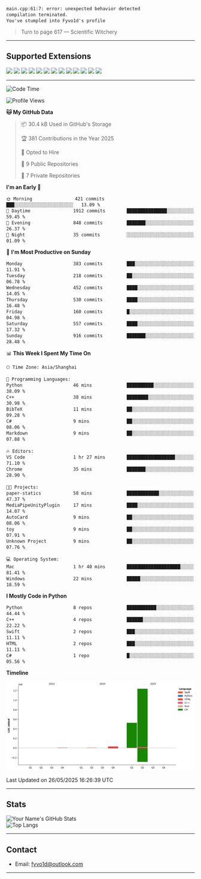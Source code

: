 ```
main.cpp:61:7: error: unexpected behavior detected
compilation terminated.
You've stumpled into Fyvo1d's profile
```

> Turn to page 617 — Scientific Witchery

---

## Supported Extensions

<p align="left">
  <img src="https://cdn.jsdelivr.net/gh/devicons/devicon/icons/cplusplus/cplusplus-original.svg" height="40" />
  <img src="https://cdn.jsdelivr.net/gh/devicons/devicon/icons/csharp/csharp-original.svg" height="40" />
  <img src="https://cdn.jsdelivr.net/gh/devicons/devicon/icons/python/python-original.svg" height="40" />
  <img src="https://cdn.jsdelivr.net/gh/devicons/devicon/icons/swift/swift-original.svg" height="40" />
  <img src="https://cdn.jsdelivr.net/gh/devicons/devicon/icons/git/git-original.svg" height="40" />
  <img src="https://cdn.jsdelivr.net/gh/devicons/devicon/icons/docker/docker-original.svg" height="40" />
  <img src="https://cdn.jsdelivr.net/gh/devicons/devicon/icons/vscode/vscode-original.svg" height="40" />
  <img src="https://www.vulkan.org/user/themes/vulkan/images/logo/vulkan-logo.svg" height="40" />
  <img src="https://cdn.jsdelivr.net/gh/devicons/devicon/icons/opengl/opengl-original.svg" height="40" />
  <img src="https://cdn.jsdelivr.net/gh/devicons/devicon/icons/pytorch/pytorch-original.svg" height="40" />
  <img src="https://cdn.jsdelivr.net/gh/devicons/devicon/icons/unity/unity-original.svg" height="40" />
  <img src="https://cdn.jsdelivr.net/gh/devicons/devicon/icons/unrealengine/unrealengine-original.svg" height="40" />
  <img src="https://cdn.jsdelivr.net/gh/devicons/devicon/icons/cmake/cmake-original.svg" height="40" />
</p>


---

<!--START_SECTION:waka-->
![Code Time](http://img.shields.io/badge/Code%20Time-144%20hrs%2016%20mins-blue)

![Profile Views](http://img.shields.io/badge/Profile%20Views-7-blue)

**🐱 My GitHub Data** 

> 📦 30.4 kB Used in GitHub's Storage 
 > 
> 🏆 381 Contributions in the Year 2025
 > 
> 💼 Opted to Hire
 > 
> 📜 9 Public Repositories 
 > 
> 🔑 7 Private Repositories 
 > 
**I'm an Early 🐤** 

```text
🌞 Morning                421 commits         ███░░░░░░░░░░░░░░░░░░░░░░   13.09 % 
🌆 Daytime                1912 commits        ███████████████░░░░░░░░░░   59.45 % 
🌃 Evening                848 commits         ███████░░░░░░░░░░░░░░░░░░   26.37 % 
🌙 Night                  35 commits          ░░░░░░░░░░░░░░░░░░░░░░░░░   01.09 % 
```
📅 **I'm Most Productive on Sunday** 

```text
Monday                   383 commits         ███░░░░░░░░░░░░░░░░░░░░░░   11.91 % 
Tuesday                  218 commits         ██░░░░░░░░░░░░░░░░░░░░░░░   06.78 % 
Wednesday                452 commits         ████░░░░░░░░░░░░░░░░░░░░░   14.05 % 
Thursday                 530 commits         ████░░░░░░░░░░░░░░░░░░░░░   16.48 % 
Friday                   160 commits         █░░░░░░░░░░░░░░░░░░░░░░░░   04.98 % 
Saturday                 557 commits         ████░░░░░░░░░░░░░░░░░░░░░   17.32 % 
Sunday                   916 commits         ███████░░░░░░░░░░░░░░░░░░   28.48 % 
```


📊 **This Week I Spent My Time On** 

```text
🕑︎ Time Zone: Asia/Shanghai

💬 Programming Languages: 
Python                   46 mins             ██████████░░░░░░░░░░░░░░░   38.09 % 
C++                      38 mins             ████████░░░░░░░░░░░░░░░░░   30.98 % 
BibTeX                   11 mins             ██░░░░░░░░░░░░░░░░░░░░░░░   09.28 % 
C#                       9 mins              ██░░░░░░░░░░░░░░░░░░░░░░░   08.06 % 
Markdown                 9 mins              ██░░░░░░░░░░░░░░░░░░░░░░░   07.88 % 

🔥 Editors: 
VS Code                  1 hr 27 mins        ██████████████████░░░░░░░   71.10 % 
Chrome                   35 mins             ███████░░░░░░░░░░░░░░░░░░   28.90 % 

🐱‍💻 Projects: 
paper-statics            58 mins             ████████████░░░░░░░░░░░░░   47.37 % 
MediaPipeUnityPlugin     17 mins             ████░░░░░░░░░░░░░░░░░░░░░   14.07 % 
AutoCard                 9 mins              ██░░░░░░░░░░░░░░░░░░░░░░░   08.06 % 
toy                      9 mins              ██░░░░░░░░░░░░░░░░░░░░░░░   07.91 % 
Unknown Project          9 mins              ██░░░░░░░░░░░░░░░░░░░░░░░   07.76 % 

💻 Operating System: 
Mac                      1 hr 40 mins        ████████████████████░░░░░   81.41 % 
Windows                  22 mins             █████░░░░░░░░░░░░░░░░░░░░   18.59 % 
```

**I Mostly Code in Python** 

```text
Python                   8 repos             ███████████░░░░░░░░░░░░░░   44.44 % 
C++                      4 repos             ██████░░░░░░░░░░░░░░░░░░░   22.22 % 
Swift                    2 repos             ███░░░░░░░░░░░░░░░░░░░░░░   11.11 % 
HTML                     2 repos             ███░░░░░░░░░░░░░░░░░░░░░░   11.11 % 
C#                       1 repo              █░░░░░░░░░░░░░░░░░░░░░░░░   05.56 % 
```



**Timeline**

![Lines of Code chart](https://raw.githubusercontent.com/FyVoid/FyVoid/main/assets/bar_graph.png)


 Last Updated on 26/05/2025 16:26:39 UTC
<!--END_SECTION:waka-->

---

## Stats

![Your Name's GitHub Stats](https://github-readme-stats.vercel.app/api?username=fyvoid&show_icons=true&theme=tokyonight)  
![Top Langs](https://github-readme-stats.vercel.app/api/top-langs/?username=fyvoid&layout=compact&theme=tokyonight)

---

## Contact

- Email: [fyvo1d@outlook.com](fyvo1d@outlook.com)  

---

